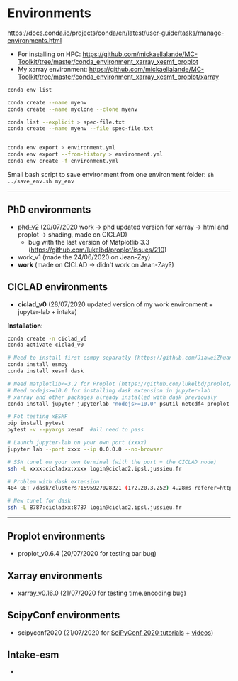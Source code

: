 # Environments

https://docs.conda.io/projects/conda/en/latest/user-guide/tasks/manage-environments.html

- For installing on HPC: https://github.com/mickaellalande/MC-Toolkit/tree/master/conda_environment_xarray_xesmf_proplot
- My xarray environment: https://github.com/mickaellalande/MC-Toolkit/tree/master/conda_environment_xarray_xesmf_proplot/xarray


```bash
conda env list

conda create --name myenv
conda create --name myclone --clone myenv

conda list --explicit > spec-file.txt
conda create --name myenv --file spec-file.txt


conda env export > environment.yml
conda env export --from-history > environment.yml
conda env create -f environment.yml
```

Small bash script to save environment from one environment folder: `sh ../save_env.sh my_env`

---

## PhD environments

- ~~phd_v2~~ (20/07/2020 work -> phd updated version for xarray -> html and proplot -> shading, made on CICLAD)
    - bug with the last version of Matplotlib 3.3 (https://github.com/lukelbd/proplot/issues/210)
- work_v1 (made the 24/06/2020 on Jean-Zay)
- **work** (made on CICLAD -> didn't work on Jean-Zay?)

## CICLAD environments

- **ciclad_v0** (28/07/2020 updated version of my work environment + jupyter-lab + intake)

**Installation**:
```bash
conda create -n ciclad_v0
conda activate ciclad_v0

# Need to install first esmpy separatly (https://github.com/JiaweiZhuang/xESMF/issues/47#issuecomment-582421822)
conda install esmpy
conda install xesmf dask

# Need matplotlib<=3.2 for Proplot (https://github.com/lukelbd/proplot/issues/210)
# Need nodejs>=10.0 for installing dask extension in jupyter-lab
# xarray and other packages already installed with dask previously
conda install jupyter jupyterlab "nodejs>=10.0" psutil netcdf4 proplot cartopy "matplotlib<=3.2" intake-esm python-graphviz

# Fot testing xESMF
pip install pytest  
pytest -v --pyargs xesmf  #all need to pass

# Launch jupyter-lab on your own port (xxxx)
jupyter lab --port xxxx --ip 0.0.0.0 --no-browser

# SSH tunel on your own terminal (with the port + the CICLAD node)
ssh -L xxxx:cicladxx:xxxx login@ciclad2.ipsl.jussieu.fr

# Problem with dask extension
404 GET /dask/clusters?1595927028221 (172.20.3.252) 4.28ms referer=http://127.0.0.1:7227/lab

# New tunel for dask
ssh -L 8787:cicladxx:8787 login@ciclad2.ipsl.jussieu.fr

```
---
## Proplot environments
- proplot_v0.6.4 (20/07/2020 for testing bar bug)

## Xarray environments
- xarray_v0.16.0 (21/07/2020 for testing time.encoding bug)

## ScipyConf environments
- scipyconf2020 (21/07/2020 for [SciPyConf 2020 tutorials](https://www.scipy2020.scipy.org/tutorial-information) + [videos](https://www.youtube.com/playlist?list=PLYx7XA2nY5Gde-6QO98KUJ9iL_WW4rgYf))

## Intake-esm
- 